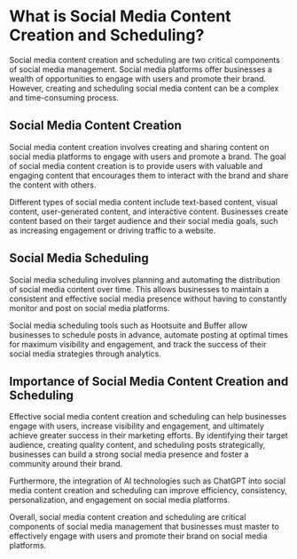 What is Social Media Content Creation and Scheduling?
============================================================================================================================

Social media content creation and scheduling are two critical components of social media management. Social media platforms offer businesses a wealth of opportunities to engage with users and promote their brand. However, creating and scheduling social media content can be a complex and time-consuming process.

Social Media Content Creation
-----------------------------

Social media content creation involves creating and sharing content on social media platforms to engage with users and promote a brand. The goal of social media content creation is to provide users with valuable and engaging content that encourages them to interact with the brand and share the content with others.

Different types of social media content include text-based content, visual content, user-generated content, and interactive content. Businesses create content based on their target audience and their social media goals, such as increasing engagement or driving traffic to a website.

Social Media Scheduling
-----------------------

Social media scheduling involves planning and automating the distribution of social media content over time. This allows businesses to maintain a consistent and effective social media presence without having to constantly monitor and post on social media platforms.

Social media scheduling tools such as Hootsuite and Buffer allow businesses to schedule posts in advance, automate posting at optimal times for maximum visibility and engagement, and track the success of their social media strategies through analytics.

Importance of Social Media Content Creation and Scheduling
----------------------------------------------------------

Effective social media content creation and scheduling can help businesses engage with users, increase visibility and engagement, and ultimately achieve greater success in their marketing efforts. By identifying their target audience, creating quality content, and scheduling posts strategically, businesses can build a strong social media presence and foster a community around their brand.

Furthermore, the integration of AI technologies such as ChatGPT into social media content creation and scheduling can improve efficiency, consistency, personalization, and engagement on social media platforms.

Overall, social media content creation and scheduling are critical components of social media management that businesses must master to effectively engage with users and promote their brand on social media platforms.
